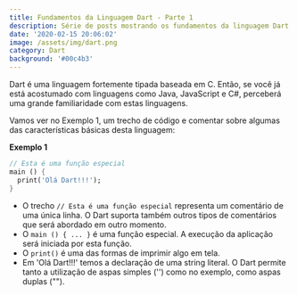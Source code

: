```yaml
---
title: Fundamentos da Linguagem Dart - Parte 1
description: Série de posts mostrando os fundamentos da linguagem Dart.
date: '2020-02-15 20:06:02'
image: /assets/img/dart.png
category: Dart
background: '#00c4b3'
---
```

Dart é uma linguagem fortemente tipada baseada em C. Então, se você já está acostumado com linguagens como Java, JavaScript e C#, perceberá uma grande familiaridade com estas linguagens.

Vamos ver no Exemplo 1, um trecho de código e comentar sobre algumas das características básicas desta linguagem:

**Exemplo 1**
```dart
// Esta é uma função especial
main () {
  print('Olá Dart!!!');
}
```

* O trecho ``` // Esta é uma função especial ``` representa um comentário de uma única linha. O Dart suporta também outros tipos de comentários que será abordado em outro momento.
* O ``` main () { ... } ``` é uma função especial. A execução da aplicação será iniciada por esta função.
* O ``` print() ``` é uma das formas de imprimir algo em tela.
* Em 'Olá Dart!!!' temos a declaração de uma string literal. O Dart permite tanto a utilização de aspas simples ('') como no exemplo, como aspas duplas ("").
